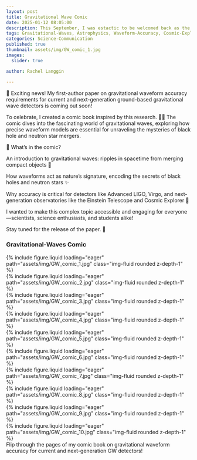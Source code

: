 ```yaml
---
layout: post
title: Gravitational Wave Comic
date: 2025-01-12 08:05:00
description: This September, I was estactic to be welcomed back as the guest speaker for the Las Vegas Astronomical Society’s monthly meeting. Check out the event here!
tags: Gravitational-Waves, Astrophysics, Waveform-Accuracy, Cosmic-Explorer, Einstein-Telescope
categories: Science-Communication
published: true
thumbnail: assets/img/GW_comic_1.jpg
images:
  slider: true

author: Rachel Langgin
  
---
```



🌌 Exciting news! My first-author paper on gravitational waveform accuracy requirements for current and next-generation ground-based gravitational wave detectors is coming out soon!

To celebrate, I created a comic book inspired by this research. 🎨📖 The comic dives into the fascinating world of gravitational waves, exploring how precise waveform models are essential for unraveling the mysteries of black hole and neutron star mergers.

📡 What’s in the comic?


An introduction to gravitational waves: ripples in spacetime from merging compact objects 🌌


How waveforms act as nature’s signature, encoding the secrets of black holes and neutron stars ✨


Why accuracy is critical for detectors like Advanced LIGO, Virgo, and next-generation observatories like the Einstein Telescope and Cosmic Explorer 🔭


I wanted to make this complex topic accessible and engaging for everyone—scientists, science enthusiasts, and students alike!

Stay tuned for the release of the paper. 🚀

### Gravitational-Waves Comic ### 
<!-- Add Swiper CSS -->
<link
  rel="stylesheet"
  href="https://cdn.jsdelivr.net/npm/swiper@10/swiper-bundle.min.css"
/>

<!-- Comic Book Viewer -->
<!-- Add Swiper CSS -->
<link
  rel="stylesheet"
  href="https://cdn.jsdelivr.net/npm/swiper@11/swiper-bundle.min.css"
/>

<!-- Comic Book Viewer -->
<div class="swiper-container mySwiper comic-book-viewer">
  <div class="swiper-wrapper">
    <div class="swiper-slide">
      {% include figure.liquid loading="eager" path="assets/img/GW_comic_1.jpg" class="img-fluid rounded z-depth-1" %}
    </div>
    <div class="swiper-slide">
      {% include figure.liquid loading="eager" path="assets/img/GW_comic_2.jpg" class="img-fluid rounded z-depth-1" %}
    </div>
    <div class="swiper-slide">
      {% include figure.liquid loading="eager" path="assets/img/GW_comic_3.jpg" class="img-fluid rounded z-depth-1" %}
    </div>
    <div class="swiper-slide">
      {% include figure.liquid loading="eager" path="assets/img/GW_comic_4.jpg" class="img-fluid rounded z-depth-1" %}
    </div>
    <div class="swiper-slide">
      {% include figure.liquid loading="eager" path="assets/img/GW_comic_5.jpg" class="img-fluid rounded z-depth-1" %}
    </div>
    <div class="swiper-slide">
      {% include figure.liquid loading="eager" path="assets/img/GW_comic_6.jpg" class="img-fluid rounded z-depth-1" %}
    </div>
    <div class="swiper-slide">
      {% include figure.liquid loading="eager" path="assets/img/GW_comic_7.jpg" class="img-fluid rounded z-depth-1" %}
    </div>
    <div class="swiper-slide">
      {% include figure.liquid loading="eager" path="assets/img/GW_comic_8.jpg" class="img-fluid rounded z-depth-1" %}
    </div>
    <div class="swiper-slide">
      {% include figure.liquid loading="eager" path="assets/img/GW_comic_9.jpg" class="img-fluid rounded z-depth-1" %}
    </div>
    <div class="swiper-slide">
      {% include figure.liquid loading="eager" path="assets/img/GW_comic_10.jpg" class="img-fluid rounded z-depth-1" %}
    </div>
  </div>

  <!-- Navigation, Pagination, and Scrollbar -->
  <div class="swiper-button-next"></div>
  <div class="swiper-button-prev"></div>
  <div class="swiper-scrollbar"></div>
  <div class="swiper-pagination"></div>
</div>

<!-- Add Swiper JS -->
<script src="https://cdn.jsdelivr.net/npm/swiper@11/swiper-bundle.min.js"></script>

<!-- Initialize Swiper -->
<script>
  var swiper = new Swiper(".mySwiper", {
    slidesPerView: 1,
    centeredSlides: false,
    slidesPerGroupSkip: 1,
    grabCursor: true,
    keyboard: {
      enabled: true,
    },
    breakpoints: {
      769: {
        slidesPerView: 2,
        slidesPerGroup: 2,
      },
    },
    scrollbar: {
      el: ".swiper-scrollbar",
    },
    navigation: {
      nextEl: ".swiper-button-next",
      prevEl: ".swiper-button-prev",
    },
    pagination: {
      el: ".swiper-pagination",
      clickable: true,
    },
    rewind: true,
  });
</script>

<!-- Optional Caption -->
<div class="caption">
  Flip through the pages of my comic book on gravitational waveform accuracy for current and next-generation GW detectors!
</div>
